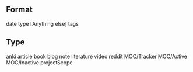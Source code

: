 ## Format
date
type
[Anything else]
tags

## Type
anki
article
book
blog
note
literature
video
reddit
MOC/Tracker
MOC/Active
MOC/Inactive
projectScope